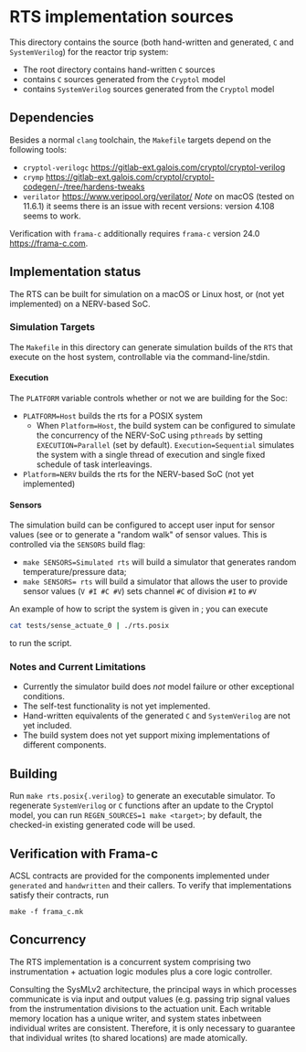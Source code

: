# RTS implementation sources

This directory contains the source (both hand-written and generated, `C` and
`SystemVerilog`) for the reactor trip system:

- The root directory contains hand-written `C` sources
- [](./generated_csrc) contains `C` sources generated from the `Cryptol` model
- [](./generated_vsrc) contains `SystemVerilog` sources generated from the `Cryptol` model

## Dependencies

Besides a normal `clang` toolchain, the `Makefile` targets depend on the following tools:

- `cryptol-verilogc` <https://gitlab-ext.galois.com/cryptol/cryptol-verilog>
- `crymp` <https://gitlab-ext.galois.com/cryptol/cryptol-codegen/-/tree/hardens-tweaks> 
- `verilator` <https://www.veripool.org/verilator/> *Note* on macOS (tested on
  11.6.1) it seems there is an issue with recent versions: version 4.108 seems
  to work.
  
Verification with `frama-c` additionally requires `frama-c` version 24.0
<https://frama-c.com>.

## Implementation status

The RTS can be built for simulation on a macOS or Linux host, or (not yet
implemented) on a NERV-based SoC.

### Simulation Targets

The `Makefile` in this directory can generate simulation builds of the `RTS`
that execute on the host system, controllable via the command-line/stdin. 

#### Execution

The `PLATFORM` variable controls whether or not we are building for the Soc:

- `PLATFORM=Host` builds the rts for a POSIX system
  * When `Platform=Host`, the build system can be configured to simulate the concurrency of the
    NERV-SoC using `pthreads` by setting `EXECUTION=Parallel` (set by default). `Execution=Sequential` 
    simulates the system with a single thread of execution and single fixed schedule of task interleavings.
- `Platform=NERV` builds the rts for the NERV-based SoC (not yet implemented)


#### Sensors

The simulation build can be configured to accept user input for sensor values (see [](tests/sense_actuate_0) or to generate a "random walk" of sensor values. This is controlled via the `SENSORS` build flag:

- `make SENSORS=Simulated rts` will build a simulator that generates random
  temperature/pressure data;
- `make SENSORS= rts` will build a simulator that allows the user to provide
  sensor values (`V #I #C #V`) sets channel `#C` of division `#I` to `#V`

An example of how to script the system is given in [](tests/sense_actuate_0); you can execute

``` sh
cat tests/sense_actuate_0 | ./rts.posix
```

to run the script.

### Notes and Current Limitations

- Currently the simulator build does *not* model failure or other exceptional conditions.
- The self-test functionality is not yet implemented.
- Hand-written equivalents of the generated `C` and `SystemVerilog` are not yet included.
- The build system does not yet support mixing implementations of different components.


## Building

Run `make rts.posix{.verilog}` to generate an executable simulator. To regenerate
`SystemVerilog` or `C` functions after an update to the Cryptol model, you can
run `REGEN_SOURCES=1 make <target>`; by default, the checked-in existing
generated code will be used.

## Verification with Frama-c 

ACSL contracts are provided for the components implemented under `generated` and
`handwritten` and their callers. To verify that implementations satisfy their contracts, run

`make -f frama_c.mk`

## Concurrency

The RTS implementation is a concurrent system comprising two instrumentation +
actuation logic modules plus a core logic controller.

Consulting the SysMLv2 architecture, the principal ways in which processes
communicate is via input and output values (e.g. passing trip signal values from
the instrumentation divisions to the actuation unit. Each writable memory
location has a unique writer, and system states inbetween individual writes are
consistent. Therefore, it is only necessary to guarantee that individual writes
(to shared locations) are made atomically.
